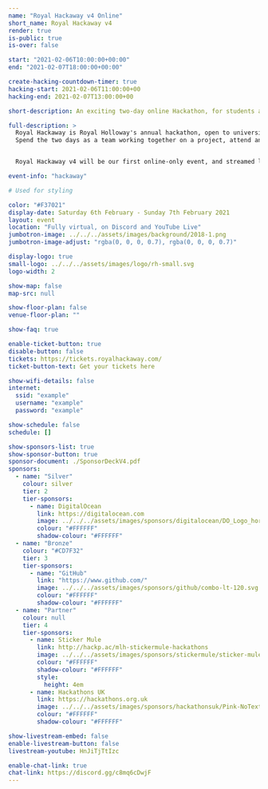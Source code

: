 ```yaml
---
name: "Royal Hackaway v4 Online"
short_name: Royal Hackaway v4
render: true
is-public: true
is-over: false

start: "2021-02-06T10:00:00+00:00"
end: "2021-02-07T18:00:00+00:00"

create-hacking-countdown-timer: true
hacking-start: 2021-02-06T11:00:00+00
hacking-end: 2021-02-07T13:00:00+00

short-description: An exciting two-day online Hackathon, for students across the UK or around the world

full-description: >
  Royal Hackaway is Royal Holloway's annual hackathon, open to university students from anywhere around the UK and the world!
  Spend the two days as a team working together on a project, attend any of our workshops or talks, and meet new people virtually!


  Royal Hackaway v4 will be our first online-only event, and streamed live to you.

event-info: "hackaway"

# Used for styling

color: "#F37021"
display-date: Saturday 6th February - Sunday 7th February 2021
layout: event
location: "Fully virtual, on Discord and YouTube Live"
jumbotron-image: ../../../assets/images/background/2018-1.png
jumbotron-image-adjust: "rgba(0, 0, 0, 0.7), rgba(0, 0, 0, 0.7)"

display-logo: true
small-logo: ../../../assets/images/logo/rh-small.svg
logo-width: 2

show-map: false
map-src: null

show-floor-plan: false
venue-floor-plan: ""

show-faq: true

enable-ticket-button: true
disable-button: false
tickets: https://tickets.royalhackaway.com/
ticket-button-text: Get your tickets here

show-wifi-details: false
internet:
  ssid: "example"
  username: "example"
  password: "example"

show-schedule: false
schedule: []

show-sponsors-list: true
show-sponsor-button: true
sponsor-document: ./SponsorDeckV4.pdf
sponsors:
  - name: "Silver"
    colour: silver
    tier: 2
    tier-sponsors:
      - name: DigitalOcean
        link: https://digitalocean.com
        image: ../../../assets/images/sponsors/digitalocean/DO_Logo_horizontal_blue.svg
        colour: "#FFFFFF"
        shadow-colour: "#FFFFFF"
  - name: "Bronze"
    colour: "#CD7F32"
    tier: 3
    tier-sponsors:
      - name: "GitHub"
        link: "https://www.github.com/"
        image: ../../../assets/images/sponsors/github/combo-lt-120.svg
        colour: "#FFFFFF"
        shadow-colour: "#FFFFFF"
  - name: "Partner"
    colour: null
    tier: 4
    tier-sponsors:
      - name: Sticker Mule
        link: http://hackp.ac/mlh-stickermule-hackathons
        image: ../../../assets/images/sponsors/stickermule/sticker-mule-logo-light-bg.svg
        colour: "#FFFFFF"
        shadow-colour: "#FFFFFF"
        style:
          height: 4em
      - name: Hackathons UK
        link: https://hackathons.org.uk
        image: ../../../assets/images/sponsors/hackathonsuk/Pink-NoText.svg
        colour: "#FFFFFF"
        shadow-colour: "#FFFFFF"

show-livestream-embed: false
enable-livestream-button: false
livestream-youtube: HnJiTjTtIzc

enable-chat-link: true
chat-link: https://discord.gg/c8mq6cDwjF
---
```

